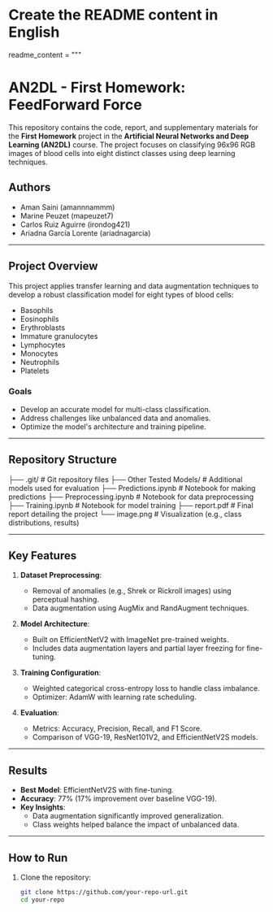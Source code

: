 # Create the README content in English
readme_content = """
# AN2DL - First Homework: FeedForward Force

This repository contains the code, report, and supplementary materials for the **First Homework** project in the **Artificial Neural Networks and Deep Learning (AN2DL)** course. The project focuses on classifying 96x96 RGB images of blood cells into eight distinct classes using deep learning techniques.

## Authors
- Aman Saini (amannnammm)
- Marine Peuzet (mapeuzet7)
- Carlos Ruiz Aguirre (irondog421)
- Ariadna García Lorente (ariadnagarcia)

---

## Project Overview

This project applies transfer learning and data augmentation techniques to develop a robust classification model for eight types of blood cells:
- Basophils
- Eosinophils
- Erythroblasts
- Immature granulocytes
- Lymphocytes
- Monocytes
- Neutrophils
- Platelets

### Goals
- Develop an accurate model for multi-class classification.
- Address challenges like unbalanced data and anomalies.
- Optimize the model's architecture and training pipeline.

---

## Repository Structure

├── .git/ # Git repository files ├── Other Tested Models/ # Additional models used for evaluation ├── Predictions.ipynb # Notebook for making predictions ├── Preprocessing.ipynb # Notebook for data preprocessing ├── Training.ipynb # Notebook for model training ├── report.pdf # Final report detailing the project └── image.png # Visualization (e.g., class distributions, results)


---

## Key Features

1. **Dataset Preprocessing**:
   - Removal of anomalies (e.g., Shrek or Rickroll images) using perceptual hashing.
   - Data augmentation using AugMix and RandAugment techniques.

2. **Model Architecture**:
   - Built on EfficientNetV2 with ImageNet pre-trained weights.
   - Includes data augmentation layers and partial layer freezing for fine-tuning.

3. **Training Configuration**:
   - Weighted categorical cross-entropy loss to handle class imbalance.
   - Optimizer: AdamW with learning rate scheduling.

4. **Evaluation**:
   - Metrics: Accuracy, Precision, Recall, and F1 Score.
   - Comparison of VGG-19, ResNet101V2, and EfficientNetV2S models.

---

## Results

- **Best Model**: EfficientNetV2S with fine-tuning.
- **Accuracy**: 77% (17% improvement over baseline VGG-19).
- **Key Insights**:
  - Data augmentation significantly improved generalization.
  - Class weights helped balance the impact of unbalanced data.

---

## How to Run

1. Clone the repository:
   ```bash
   git clone https://github.com/your-repo-url.git
   cd your-repo
